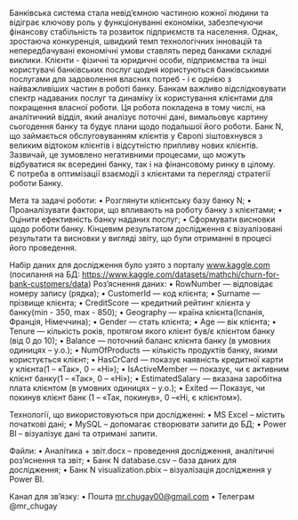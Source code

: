 Банківська система стала невід’ємною частиною кожної людини та відіграє ключову роль у функціонуванні економіки, забезпечуючи фінансову стабільність та розвиток підприємств та населення. Однак, зростаюча конкуренція, швидкий темп технологічних інновацій та непередбачувані економічні умови ставлять перед банками складні виклики. 
Клієнти - фізичні та юридичні особи, підприємства та інші користувачі банківських послуг щодня користуються банківськими послугами для задоволення власних потреб - і є однією з найважливіших частин в роботі банку. 
Банкам важливо відслідковувати спектр надаваних послуг та динаміку їх користування клієнтами для покращення власної роботи. Ця робота покладена в тому числі, на аналітичний відділ, який аналізує поточні дані, вимальовує картину сьогодення банку та будує плани щодо подальшої його роботи.
Банк N, що займається обслуговуванням клієнтів у Європі зіштовхнувся з великим відтоком клієнтів і відсутністю припливу нових клієнтів. Зазвичай, це зумовлено негативними процесами, що можуть відбуватися як всередині банку, так і на фінансовому ринку в цілому.  
Є потреба в оптимізації взаємодії з клієнтами та перегляді стратегії роботи Банку.

Мета та задачі роботи:
•	Розглянути клієнтську базу банку N;
•	Проаналізувати фактори, що впливають на роботу банку з клієнтами;
•	Оцінити ефективність банку наданих послуг;
•	Сформувати висновки щодо роботи банку.
Кінцевим результатом дослідження є візуалізовані результати та висновки у вигляді звіту, що були отриманні в процесі його проведення.

Набір даних для дослідження було узято з порталу www.kaggle.com 
(посилання на БД: https://www.kaggle.com/datasets/mathchi/churn-for-bank-customers/data)
Роз’яснення даних:
•	RowNumber — відповідає номеру запису (рядка);
•	CustomerId — код клієнта;
•	Surname — прізвище клієнта;
•	CreditScore — кредитний рейтинг клієнта у банку(min - 350, max - 850);
•	Geography — країна клієнта(Іспанія, Франція, Німеччина);
•	Gender — стать клієнта;
•	Age — вік клієнта;
•	Tenure — кількість років, протягом якого клієнт був/є клієнтом банку (від 0 до 10);
•	Balance — поточний баланс клієнта банку (в умовних одиницях – у.о.);
•	NumOfProducts — кількість продуктів банку, якими користується клієнт;
•	HasCrCard — показує наявність кредитної карти у клієнта(1 – «Так», 0 – «Ні»);
•	IsActiveMember — показує, чи є активним клієнт банку(1 – «Так», 0 – «Ні»);
•	EstimatedSalary — вказана заробітна плата клієнтом (в умовних одиницях – у.о.);
•	Exited — Показує, чи покинув клієнт банк (1 – «Так, покинув», 0 –«Ні, є клієнтом»).

Технології, що використовуються при дослідженні:
•	MS Excel – містить початкові дані;
•	MySQL – допомагає створювати запити до БД;
•	Power BI – візуалізує дані та отримані запити.

Файли:
•	Аналітика + звіт.docx – проведення дослідження, аналітичні роз’яснення та звіт;
•	Банк N database.csv – база даних для дослідження;
•	Банк N visualization.pbix – візуалізація дослідження у Power BI.

Канал для зв’язку:
•	Пошта mr.chugay00@gmail.com
•	Телеграм @mr_chugay






























    




